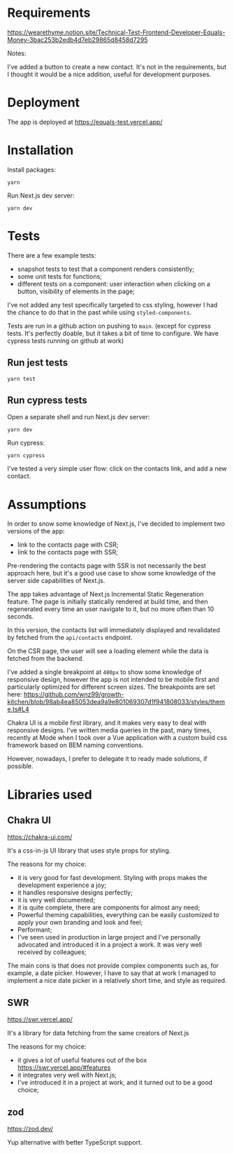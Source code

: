 # Requirements

https://wearethyme.notion.site/Technical-Test-Frontend-Developer-Equals-Money-3bac253b2edb4d7eb29865d8458d7295

Notes:

I've added a button to create a new contact. It's not in the requirements, but I thought it would be a nice addition, useful for development purposes.

# Deployment

The app is deployed at https://equals-test.vercel.app/

# Installation

Install packages:

```
yarn
```

Run Next.js dev server:

```
yarn dev
```

# Tests

There are a few example tests:

- snapshot tests to test that a component renders consistently;
- some unit tests for functions;
- different tests on a component: user interaction when clicking on a button, visibility of elements in the page;

I've not added any test specifically targeted to css styling, however I had the chance to do that in the past while using `styled-components`.

Tests are run in a github action on pushing to `main`. (except for cypress tests. It's perfectly doable, but it takes a bit of time to configure. We have cypress tests running on github at work)

## Run jest tests

```
yarn test
```

## Run cypress tests

Open a separate shell and run Next.js dev server:

```
yarn dev
```

Run cypress:

```
yarn cypress
```

I've tested a very simple user flow: click on the contacts link, and add a new contact.

# Assumptions

In order to snow some knowledge of Next.js, I've decided to implement two versions of the app:

- link to the contacts page with CSR;
- link to the contacts page with SSR;

Pre-rendering the contacts page with SSR is not necessarily the best approach here, but it's a good use case to show some knowledge of the server side capabilities of Next.js.

The app takes advantage of Next.js Incremental Static Regeneration feature. The page is initially statically rendered at build time, and then regenerated every time an user navigate to it, but no more often than 10 seconds.

In this version, the contacts list will immediately displayed and revalidated by fetched from the `api/contacts` endpoint.

On the CSR page, the user will see a loading element while the data is fetched from the backend.

I've added a single breakpoint at `480px` to show some knowledge of responsive design, however the app is not intended to be mobile first and particularly optimized for different screen sizes. The breakpoints are set here: https://github.com/wnz99/growth-kitchen/blob/98ab4ea85053dea9a9e801069307d1f941808033/styles/theme.ts#L4

Chakra UI is a mobile first library, and it makes very easy to deal with responsive designs. I've written media queries in the past, many times, recently at Mode when I took over a Vue application with a custom build css framework based on BEM naming conventions.

However, nowadays, I prefer to delegate it to ready made solutions, if possible.

# Libraries used

## Chakra UI

https://chakra-ui.com/

It's a css-in-js UI library that uses style props for styling.

The reasons for my choice:

- it is very good for fast development. Styling with props makes the development experience a joy;
- it handles responsive designs perfectly;
- it is very well documented;
- it is quite complete, there are components for almost any need;
- Powerful theming capabilities, everything can be easily customized to apply your own branding and look and feel;
- Performant;
- I've seen used in production in large project and I've personally advocated and introduced it in a project a work. It was very well received by colleagues;

The main cons is that does not provide complex components such as, for example, a date picker. However, I have to say that at work I managed to implement a nice date picker in a relatively short time, and style as required.

## SWR

https://swr.vercel.app/

It's a library for data fetching from the same creators of Next.js

The reasons for my choice:

- it gives a lot of useful features out of the box https://swr.vercel.app/#features
- it integrates very well with Next.js;
- I've introduced it in a project at work, and it turned out to be a good choice;

## zod

https://zod.dev/

Yup alternative with better TypeScript support.
